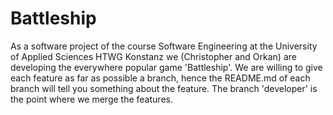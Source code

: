 # Battleship
As a software project of the course Software Engineering at the University of Applied Sciences HTWG Konstanz we (Christopher and Orkan) are developing the everywhere popular game 'Battleship'. 
We are willing to give each feature as far as possible a branch, hence the README.md of each branch will tell you something about the feature. The branch 'developer' is the point where we merge the features.
